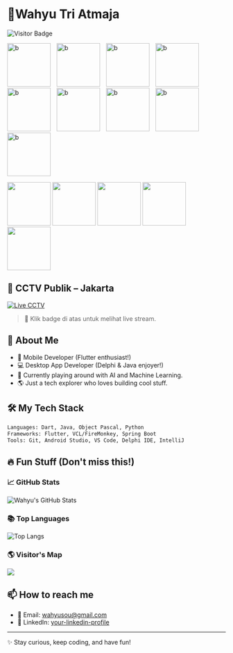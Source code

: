 # 👾Wahyu Tri Atmaja

![Visitor Badge](https://komarev.com/ghpvc/?username=wahyuatmaja3&label=Hey%20Visitor!&color=green&style=flat)

<span style="text-align: left;">
  <img src="https://media1.tenor.com/m/bi-1TiUoAZgAAAAd/diam-hitam.gif" width="100px" height="100px" alt="b" style="display: inline-block; margin-right: 10px;">
  <img src="https://media1.tenor.com/m/VVIZNQLHBsAAAAAd/halah-nyocot.gif" width="100px" height="100px" alt="b" style="display: inline-block; margin-right: 10px;">
  <img src="https://vegas.nyc3.cdn.digitaloceanspaces.com/0062_y_an_webp-m/sticker-fan_14280524_m.webp" width="100px" height="100px" alt="b" style="display: inline-block; margin-right: 10px;">
  <img src="https://vegas.nyc3.cdn.digitaloceanspaces.com/0062_y_an_webp-m/sticker-fan_14280531_m.webp" width="100px" height="100px" alt="b" style="display: inline-block; margin-right: 10px;">  
  <img src="https://media.tenor.com/d3omTouvhfoAAAAj/rehan-rehan-wangsaff.gif" width="100px" height="100px" alt="b" style="display: inline-block; margin-right: 10px;">    
  <img src="https://media.tenor.com/W36feXYrHgYAAAA1/pembohonk-publik-pembohonk.webp" width="100px" height="100px" alt="b" style="display: inline-block; margin-right: 10px;">
  <img src="https://media.tenor.com/58zx4zsY1oYAAAAj/malas.gif" width="100px" height="100px" alt="b" style="display: inline-block; margin-right: 10px;">  
  <img src="https://vegas.nyc3.cdn.digitaloceanspaces.com/0062_y_an_webp-m/sticker-fan_14280529_m.webp" width="100px" height="100px" alt="b" style="display: inline-block; margin-right: 10px;">    
  <img src="https://media.tenor.com/6NmJ_aDfghwAAAAM/waduh-kumala.gif" width="100px" height="100px" alt="b" style="display: inline-block; margin-right: 10px;">  
</span>

<p align="left">
  <img src="https://i.gifer.com/5ZLO.gif" width="100">
  <img src="https://i.gifer.com/5ZLO.gif" width="100">
  <img src="https://i.gifer.com/5ZLO.gif" width="100">
  <img src="https://i.gifer.com/5ZLO.gif" width="100">
  <img src="https://i.gifer.com/5ZLO.gif" width="100">
</p>

## 📡 CCTV Publik – Jakarta

[![Live CCTV](https://img.shields.io/badge/Live--CCTV-Jakarta-red?logo=live)](https://streaming-cct.co.id/LiveApp/play.html?name=364231033851578471527863)

> 🎥 Klik badge di atas untuk melihat live stream.

## 🚀 About Me
- 📱 Mobile Developer (Flutter enthusiast!)
- 💻 Desktop App Developer (Delphi & Java enjoyer!)
- 🧠 Currently playing around with AI and Machine Learning.
- 🌎 Just a tech explorer who loves building cool stuff.

## 🛠️ My Tech Stack
```bash
Languages: Dart, Java, Object Pascal, Python
Frameworks: Flutter, VCL/FireMonkey, Spring Boot
Tools: Git, Android Studio, VS Code, Delphi IDE, IntelliJ
```

## 🔥 Fun Stuff (Don't miss this!)
### 📈 GitHub Stats
![Wahyu's GitHub Stats](https://github-readme-stats.vercel.app/api?username=wahyuatmaja3&show_icons=true&theme=radical)

### 📚 Top Languages
![Top Langs](https://github-readme-stats.vercel.app/api/top-langs/?username=wahyuatmaja3&layout=compact&theme=radical)

### 🌎 Visitor's Map
[![](https://visitcount.itsvg.in/api?id=wahyuatmaja3&label=Profile%20Views&color=12&icon=5&pretty=true)](https://visitcount.itsvg.in)

## 📫 How to reach me
- 📧 Email: wahyusou@gmail.com
- 💼 LinkedIn: [your-linkedin-profile](https://linkedin.com/in/your-linkedin-profile)

---
✨ Stay curious, keep coding, and have fun!
